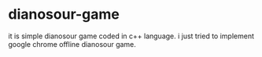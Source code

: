 
# dianosour-game
it is simple dianosour game coded in c++ language. 
i just tried to implement google chrome offline dianosour game.






























